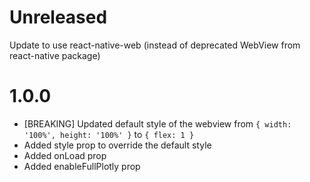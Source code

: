 # Unreleased

Update to use react-native-web (instead of deprecated WebView from react-native package)

# 1.0.0

- [BREAKING] Updated default style of the webview from `{ width: '100%', height: '100%' }` to `{ flex: 1 }`
- Added style prop to override the default style
- Added onLoad prop
- Added enableFullPlotly prop
